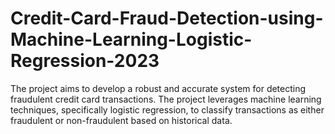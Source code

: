 # Credit-Card-Fraud-Detection-using-Machine-Learning-Logistic-Regression-2023
The project aims to develop a robust and accurate system for detecting fraudulent credit card transactions. The project leverages machine learning techniques, specifically logistic regression, to classify transactions as either fraudulent or non-fraudulent based on historical data.
